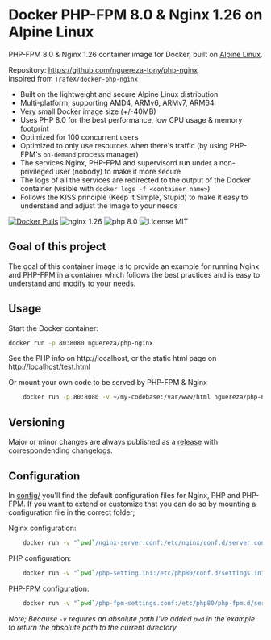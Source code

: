 # Docker PHP-FPM 8.0 & Nginx 1.26 on Alpine Linux
PHP-FPM 8.0 & Nginx 1.26 container image for Docker, built on [Alpine Linux](https://www.alpinelinux.org/).

Repository: https://github.com/nguereza-tony/php-nginx  
Inspired from `TrafeX/docker-php-nginx`

* Built on the lightweight and secure Alpine Linux distribution
* Multi-platform, supporting AMD4, ARMv6, ARMv7, ARM64
* Very small Docker image size (+/-40MB)
* Uses PHP 8.0 for the best performance, low CPU usage & memory footprint
* Optimized for 100 concurrent users
* Optimized to only use resources when there's traffic (by using PHP-FPM's `on-demand` process manager)
* The services Nginx, PHP-FPM and supervisord run under a non-privileged user (nobody) to make it more secure
* The logs of all the services are redirected to the output of the Docker container (visible with `docker logs -f <container name>`)
* Follows the KISS principle (Keep It Simple, Stupid) to make it easy to understand and adjust the image to your needs

[![Docker Pulls](https://img.shields.io/docker/pulls/nguereza/php-nginx.svg)](https://hub.docker.com/r/nguereza/php-nginx/)
![nginx 1.26](https://img.shields.io/badge/nginx-1.26-brightgreen.svg)
![php 8.0](https://img.shields.io/badge/php-8.0-brightgreen.svg)
![License MIT](https://img.shields.io/badge/license-MIT-blue.svg)

## Goal of this project
The goal of this container image is to provide an example for running Nginx and PHP-FPM in a container which follows
the best practices and is easy to understand and modify to your needs.

## Usage

Start the Docker container:

```bash
docker run -p 80:8080 nguereza/php-nginx
```

See the PHP info on http://localhost, or the static html page on http://localhost/test.html

Or mount your own code to be served by PHP-FPM & Nginx
```bash
    docker run -p 80:8080 -v ~/my-codebase:/var/www/html nguereza/php-nginx
```
## Versioning
Major or minor changes are always published as a [release](https://github.com/nguereza-tony/php-nginx/releases) with correspondending changelogs.

## Configuration
In [config/](config/) you'll find the default configuration files for Nginx, PHP and PHP-FPM.
If you want to extend or customize that you can do so by mounting a configuration file in the correct folder;

Nginx configuration:
```bash
    docker run -v "`pwd`/nginx-server.conf:/etc/nginx/conf.d/server.conf" nguereza/php-nginx
```
PHP configuration:
```bash
    docker run -v "`pwd`/php-setting.ini:/etc/php80/conf.d/settings.ini" nguereza/php-nginx
```
PHP-FPM configuration:
```bash
    docker run -v "`pwd`/php-fpm-settings.conf:/etc/php80/php-fpm.d/server.conf" nguereza/php-nginx
```
_Note; Because `-v` requires an absolute path I've added `pwd` in the example to return the absolute path to the current directory_